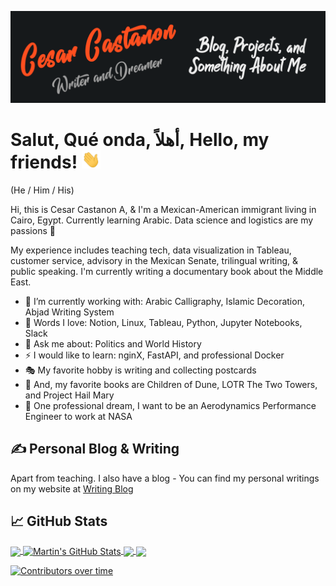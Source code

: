 [![Header](https://raw.githubusercontent.com/castacu0/castacu0/master/readme_header.png "Header")](https://cesarcastanona.com/)

# Salut, Qué onda, أهلاً, Hello, my friends! <img src="https://raw.githubusercontent.com/castacu0/castacu0/master/wave.gif" width="30px">
(He / Him / His)

Hi, this is Cesar Castanon A, & I'm a Mexican-American immigrant living in Cairo, Egypt. Currently learning Arabic. Data science and logistics are my passions 📖    

My experience includes teaching tech, data visualization in Tableau, customer service, advisory in the Mexican Senate, trilingual writing, & public speaking. I'm currently writing a documentary book about the Middle East.  

- 🔭 I’m currently working with: Arabic Calligraphy, Islamic Decoration, Abjad Writing System
- 🌱 Words I love: Notion, Linux, Tableau, Python, Jupyter Notebooks, Slack
- 💬 Ask me about: Politics and World History
- ⚡ I would like to learn: nginX, FastAPI, and professional Docker 
- 🎭 My favorite hobby is writing and collecting postcards
- 🌄 And, my favorite books are Children of Dune, LOTR The Two Towers, and Project Hail Mary
- 🚆 One professional dream, I want to be an Aerodynamics Performance Engineer to work at NASA

 

## &#x270d; Personal Blog & Writing

Apart from teaching. I also have a blog - You can find my personal writings on my website at [Writing Blog](https://cesarcastanona.blogspot.com/)


## &#x1f4c8; GitHub Stats

<a href="https://github.com/castacu0/castacu0">
  <img align="center" src="https://github-readme-stats.vercel.app/api/top-langs/?username=castacu0&hide=java,html&title_color=ffffff&text_color=c9cacc&icon_color=2bbc8a&bg_color=1d1f21" />
</a>
<a href="https://github.com/castacu0/castacu0">
  <img align="center" src="https://github-readme-stats.vercel.app/api?username=castacu0&show_icons=true&line_height=27&count_private=true&title_color=ffffff&text_color=c9cacc&icon_color=2bbc8a&bg_color=1d1f21" alt="Martin's GitHub Stats" />
</a>

<a href="https://github.com/castacu0/blueblog">
  <img align="center" src="https://github-readme-stats.vercel.app/api/pin/?username=castacu0&repo=blueblog&title_color=ffffff&text_color=c9cacc&icon_color=2bbc8a&bg_color=1d1f21" />
</a>


<a href="https://github.com/castacu0/python_practice">
  <img align="center" src="https://github-readme-stats.vercel.app/api/pin/?username=castacu0&repo=personal_python_db&title_color=ffffff&text_color=c9cacc&icon_color=2bbc8a&bg_color=1d1f21" />
</a>    

<!-- links to social media icons -->

<!-- icons with padding -->

[1.1]: http://i.imgur.com/tXSoThF.png (twitter icon with padding)
[2.1]: http://i.imgur.com/0o48UoR.png (github icon with padding)

<!-- icons without padding -->

[1.2]: http://i.imgur.com/wWzX9uB.png (twitter icon without padding)
[2.2]: http://i.imgur.com/9I6NRUm.png (github icon without padding)
[3.2]: https://raw.githubusercontent.com/MartinHeinz/MartinHeinz/master/linkedin-3-16.png (LinkedIn icon without padding)


<!-- links to your social media accounts -->

[1]: https://twitter.com/castacu0
[2]: https://github.com/castacu0
[3]: https://www.linkedin.com/in/castacu0/


[![Contributors over time](https://contributor-graph-api.apiseven.com/contributors-svg?chart=contributorOverTime&repo=Naereen/badges)](https://www.apiseven.com/en/contributor-graph?chart=contributorOverTime&repo=Naereen/badges)


<!-- Resources IN CASE YOU NEED THEM! -->
<!-- Icons: https://simpleicons.org/ -->
<!-- GitHub Stats: https://github.com/anuraghazra/github-readme-stats -->
<!-- Emojis: https://emojipedia.org/emoji/ -->
<!-- HTML Emojis: https://www.fileformat.info/index.htm -->
<!-- Shields: https://shields.io/ -->
<!-- Awesome GitHub Profile README: https://github.com/abhisheknaiidu/awesome-github-profile-readme -->

<!-- More info, tips and tricks for making GitHub Profile README can be found in my article at https://towardsdatascience.com/build-a-stunning-readme-for-your-github-profile-9b80434fe5d7 -->
